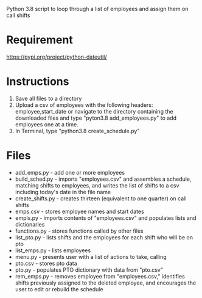 Python 3.8 script to loop through a list of employees and assign them on call shifts

# Requirement
https://pypi.org/project/python-dateutil/

# Instructions
1. Save all files to a directory
1. Upload a csv of employees with the following headers: employee,start_date or navigate to the directory containing the downloaded files and type "pyton3.8 add_employees.py" to add employees one at a time.
1. In Terminal, type "python3.8 create_schedule.py"

# Files
* add_emps.py - add one or more employees
* build_sched.py - imports "employees.csv" and assembles a schedule, matching shifts to employees, and writes the list of shifts to a csv including today's date in the file name
* create_shifts.py - creates thirteen (equivalent to one quarter) on call shifts
* emps.csv - stores employee names and start dates
* empls.py - imports contents of "employees.csv" and populates lists and dictionaries
* functions.py - stores functions called by other files
* list_pto.py - lists shifts and the employees for each shift who will be on pto
* list_emps.py - lists employees
* menu.py - presents user with a list of actions to take, calling
* pto.csv - stores pto data
* pto.py - populates PTO dictionary with data from "pto.csv"
* rem_emps.py - removes employee from "employees.csv," identifies shifts previously assigned to the deleted employee, and encourages the user to edit or rebuild the schedule
